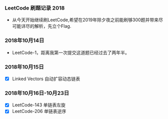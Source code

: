 ### LeetCode 刷题记录 2018
- 从今天开始继续刷LeetCode,希望在2019年除夕夜之前能刷够300题并带来尽可能详尽的解析，先立个Flag.
### 2018年10月14日
- LeetCode-1，距离我第一次提交这道题已经过去了两年半。
### 2018年10月15日
- [x] Linked Vectors 自动扩容动态链表
### 2018年10月16日-10月23日
- [x] LeetCode-143 单链表左旋
- [x] LeetCode-206 单链表逆序
